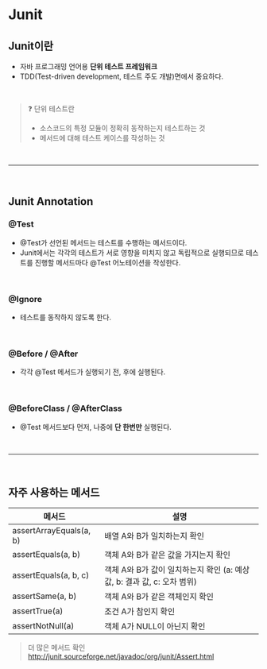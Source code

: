 
# Junit

## Junit이란
- 자바 프로그래밍 언어용 **단위 테스트 프레임워크**
- TDD(Test-driven development, 테스트 주도 개발)면에서 중요하다.

<br>


> ❓ 단위 테스트란 <br>
> - 소스코드의 특정 모듈이 정확히 동작하는지 테스트하는 것
> - 메서드에 대해 테스트 케이스를 작성하는 것


<br><hr><br>


## Junit Annotation
### @Test
- @Test가 선언된 메서드는 테스트를 수행하는 메서드이다.
- Junit에서는 각각의 테스트가 서로 영향을 미치지 않고 독립적으로 실행되므로 테스트를 진행할 메서드마다 @Test 어노테이션을 작성한다.

<br>

### @Ignore
- 테스트를 동작하지 않도록 한다.

<br>

### @Before / @After
- 각각 @Test 메서드가 실행되기 전, 후에 실행된다.

<br>

### @BeforeClass / @AfterClass
- @Test 메서드보다 먼저, 나중에 **단 한번만** 실행된다.


<br><hr><br>

## 자주 사용하는 메서드
|메서드|설명|
|-|-|
|assertArrayEquals(a, b)|배열 A와 B가 일치하는지 확인|
|assertEquals(a, b)|객체 A와 B가 같은 값을 가지는지 확인|
|assertEquals(a, b, c)|객체 A와 B가 값이 일치하는지 확인 (a: 예상 값, b: 결과 값, c: 오차 범위)|
|assertSame(a, b)|객체 A와 B가 같은 객체인지 확인|
|assertTrue(a)|조건 A가 참인지 확인|
|assertNotNull(a)|객체 A가 NULL이 아닌지 확인|

> 더 많은 메서드 확인<br> 
> http://junit.sourceforge.net/javadoc/org/junit/Assert.html